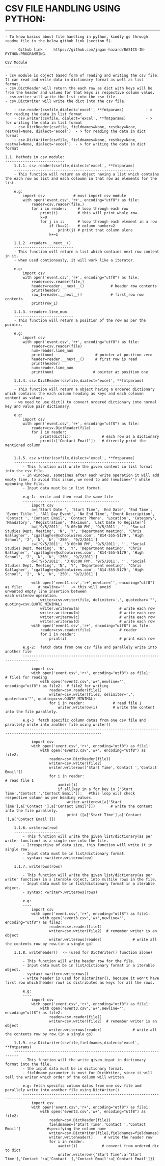 # CSV FILE HANDLING USING PYTHON:
---------------------------------
	- To know basics about file handling in python, kindly go through readme file in the below github link (section 5).

		- Github link -   https://github.com/jagan-hazard/BASICS-IN-PYTHON-PROGRAMMING.

	CSV Module
	----------

	- csv module is object based form of reading and writing the csv file. It can read and write data in dictionary format as well as list format.
	- csv.DictReader will return the each row as dict with keys will be from the header and values for that keys is respective column value.
	- csv.writer will write the list into the csv file.
	- csv.DictWriter will write the dict into the csv file.

		- csv.reader(csvfile,dialect='excel', **fmtparams)   		- > for reading the data in list format
		- csv.writer(csvfile, dialect='excel', **fmtparams)   		- > for writing the data in list format
		- csv.DictReader(csvfile, fieldnames=None, restkey=None, restval=None, dialect='excel')  - > for reading the data in dict format
		- csv.DictWriter(csvfile, fieldnames=None, restkey=None, restval=None, dialect='excel')  - > for writing the data in dict format

	1.1. Methods in csv module:
	---------------------------
		1.1.1. csv.reader(csvfile,dialect='excel', **fmtparams)
		-------------------------------------------------------
		- This function will return an object having a list which contains the each row as list and each coloumn in that row as elements for the list.

		e.g:
			import csv             # must import csv module
			with open('event.csv','r+', encoding="utf8") as file:
			    reader=csv.reader(file,)
			    for i in reader:	 # loop through each row
			        print(i)         # this will print whole row.
			      	k=0
	        		for j in i:		 # loop through each element in a row
	            		if (k==2):   # column number=2
	                		print(j) # print that column alone
	                	k+=1

		1.1.2. <reader>.__next__()
		---------------------------
		- This function will return a list which contains next row content in it. 
		- when used contionously, it will work like a iterator.

		e.g:
			import csv
			with open('event.csv','r+', encoding="utf8") as file:
			    reader=csv.reader(file,)
			    header=reader.__next__()      		# header row contents 
			    print(header)
			    row_1=reader.__next__()      		# first_row row contents 
			    print(row_1)

		1.1.3. <reader>.line_num
		---------------------------
		- This function will return a position of the row as per the pointer. 

		e.g:
			import csv
			with open('event.csv','r+', encoding="utf8") as file:
			    reader=csv.reader(file)
			    num=reader.line_num
			    print(num)                   # pointer at position zero
			    header=reader.__next__()     # first row is read
			    print(header)
			    num=reader.line_num
			    print(num)                  # pointer at position one

		1.1.4. csv.DictReader(csvfile,dialect='excel', **fmtparams)
		-------------------------------------------------------
		- This function will return a object having a ordered dictionary which contains the each column heading as keys and each coloumn content as values.
		- we need to use dict() to convert ordered dictionary into normal key and value pair dictionary.

		e.g:
			import csv
			with open('event.csv','r+', encoding="utf8") as file:
			    reader=csv.DictReader(file)
			    for i in reader:
			        print(dict(i))              # each row as a dictionary
			        print(i['Contact Email'])   # directly print the mentioned column


		1.1.5. csv.writer(csvfile,dialect='excel', **fmtparams)
		-------------------------------------------------------
			- This function will write the given content in list format into the csv file.
			- In windows, sometimes after each write operation it will add empty line, to avoid this issue, we need to add (newline='') while openning the file.
			- Input data must be in list format.

			e.g-1:  write and then read the same file
			--------------------------------------------
				import csv
				a=['Start Date ', 'Start Time', 'End Date', 'End Time', 'Event Title ', 'All Day Event', 'No End Time', 'Event Description', 'Contact ', 'Contact Email', 'Contact Phone', 'Location', 'Category', 'Mandatory', 'Registration', 'Maximum', 'Last Date To Register']
				b=['9/5/2011', '3:00:00 PM', '9/5/2011', '', 'Social Studies Dept. Meeting', 'N', 'Y', 'Department meeting', 'Chris Gallagher', 'cgallagher@schoolwires.com', '814-555-5179', 'High School', '2', 'N', 'N', '250', '9/2/2011']
				c=['9/5/2011', '3:00:00 PM', '9/5/2011', '', 'Social Studies Dept. Meeting', 'N', 'Y', 'Department meeting', 'Chris Gallagher', 'cgallagher@schoolwires.com', '814-555-5179', 'High School', '2', 'N', 'N', '250', '9/2/2011']
				d=['9/5/2011', '3:00:00 PM', '9/5/2011', '', 'Social Studies Dept. Meeting', 'N', 'Y', 'Department meeting', 'Chris Gallagher', 'cgallagher@schoolwires.com', '814-555-5179', 'High School', '2', 'N', 'N', '250', '9/2/2011']
				
				with open('event1.csv','r+',newline='', encoding="utf8") as file:       # newline=''   -> this will avoid 																					unwanted empty line insertion between 																		each writerow operation.
				    writer=csv.writer(file, delimiter=',', quotechar='"', quoting=csv.QUOTE_MINIMAL)
				    writer.writerow(a)                  # write each row
				    writer.writerow(b)                  # write each row
				    writer.writerow(c)                  # write each row
				    writer.writerow(d)                  # write each row
				with open('event1.csv','r+', encoding="utf8") as file:
				    reader=csv.reader(file)             # reader
				    for i in reader:
				        print(i)                        # print each row

			e.g-2:  fetch data from one csv file and parallely write into another file
			-----------------------------------------------------------------------------	

				import csv  
				with open('event.csv','r+', encoding="utf8") as file1:        			# file1 for reading
				    with open('event2.csv','w+',newline='', encoding="utf8") as file2:	# file2 for writing
				        reader=csv.reader(file1)   
				        writer=csv.writer(file2, delimiter=',', quotechar='"', quoting=csv.QUOTE_MINIMAL)
				        for i in reader:             # read file 1
				            writer.writerow(i)       # write the content into the file parallely.   	

			e.g-3  fetch specific column datas from one csv file and parallely write into another file using writer()
			----------------------------------------------------------------------------------------------------------

				import csv  
				with open('event.csv','r+', encoding="utf8") as file1: 
				    with open('event3.csv','w+', encoding="utf8") as file2:
				        reader=csv.DictReader(file1)   
				        writer=csv.writer(file2)
				        writer.writerow(['Start Time','Contact ','Contact Email'])
				        for i in reader:             													# read file 1
				            a=dict(i)
				            if all(key in a for key in ['Start Time','Contact ','Contact Email']):   #this loop will check 																respective column as per heading values.
				                writer.writerow([a['Start Time'],a['Contact '],a['Contact Email']])       # write the content 																		into the file parallely.    
				                print ([a['Start Time'],a['Contact '],a['Contact Email']])

		1.1.6. writerow(row)
		---------------------
			- This function will write the given list/dictionary(as per writer function) as a single row into the file.
			- Irrespective of data size, this function will write it in single row.
			- Input data must be in list/dictionary format.
			- syntax: <writer>.writerow(row)

		1.1.7. writerows(rows)
		---------------------
			- This function will write the given list/dictionary(as per writer function) in a iterable object, into multile rows in the file.
			- Input data must be in list/dictionary format in a iterable object.
			- syntax: <writer>.writerows(rows)

			e.g: 
			----
				import csv  
				with open('event.csv','r+', encoding="utf8") as file1: 
				    with open('event3.csv','w+',newline='', encoding="utf8") as file2:
				        reader=csv.reader(file1)   
				        writer=csv.writer(file2)  # remember writer is an object
				        writer.writerows(reader)              # write all the contents row by row.(in a single go)

		1.1.8. writeheader()  -> (used for DictWriter() function alone)
		---------------------------------------------------------------
			- This function will write header row for the file.
			- Input data must be in list/dictionary format in a iterable object.
			- syntax: <writer>.writerows()
			- write header is used for DictWriter(), because it won't have first row which(header row) is distributed as keys for all the rows.

			e.g: 
			----
				import csv  
				with open('event.csv','r+', encoding="utf8") as file1: 
				    with open('event3.csv','w+',newline='', encoding="utf8") as file2:
				        reader=csv.reader(file1)   
				        writer=csv.writer(file2)  # remember writer is an object
				        writer.writerows(reader)              # write all the contents row by row.(in a single go)

		1.1.9. csv.Dictwriter(csvfile,fieldnames,dialect='excel', **fmtparams)
		------------------------------------------------------------------------
			- This function will the write given input in dictionary format into the file.
			- the input data must be in dictionary format.
			- fieldname parameter is must for DictWriter, since it will tell the writer which order of the column will written

			e.g: fetch specific column datas from one csv file and parallely write into another file using DictWriter()
			-----------------------------------------------------------------------------------------------------------
		        import csv  
				with open('event.csv','r+', encoding="utf8") as file1: 
				    with open('event3.csv','w+', encoding="utf8") as file2:
				        reader=csv.DictReader(file1)
				        fieldnames=['Start Time','Contact ','Contact Email']			#specifying the column name
				        writer=csv.DictWriter(file2,fieldnames=fieldnames)
				        writer.writeheader()     # write the header row
				        for i in reader:
				            a=dict(i)           # convert from ordered_dic to dict
				            writer.writerow({'Start Time':a['Start Time'],'Contact ':a['Contact '],'Contact Email':a['Contact Email']})
				  
